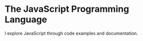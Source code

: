 # The JavaScript Programming Language

I explore JavaScript through code examples and documentation.
